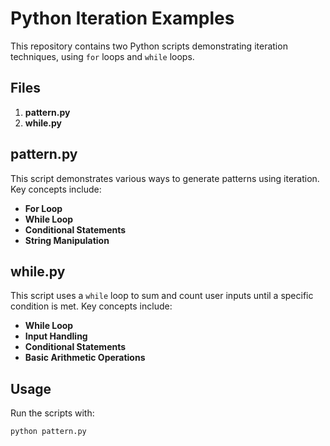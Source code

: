 # Python Iteration Examples

This repository contains two Python scripts demonstrating iteration techniques, using `for` loops and `while` loops.

## Files

1. **pattern.py**
2. **while.py**

## pattern.py

This script demonstrates various ways to generate patterns using iteration. Key concepts include:

- **For Loop**
- **While Loop**
- **Conditional Statements**
- **String Manipulation**

## while.py

This script uses a `while` loop to sum and count user inputs until a specific condition is met. Key concepts include:

- **While Loop**
- **Input Handling**
- **Conditional Statements**
- **Basic Arithmetic Operations**

## Usage

Run the scripts with:

```bash
python pattern.py
